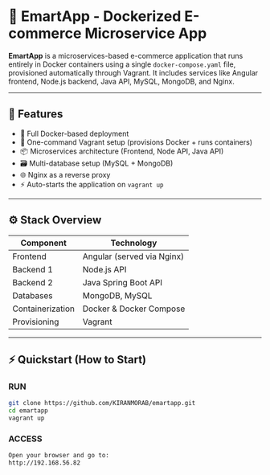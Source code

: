 # 🛒 EmartApp - Dockerized E-commerce Microservice App

**EmartApp** is a microservices-based e-commerce application that runs entirely in Docker containers using a single `docker-compose.yaml` file, provisioned automatically through Vagrant. It includes services like Angular frontend, Node.js backend, Java API, MySQL, MongoDB, and Nginx.

---

## 🚀 Features

- 🐳 Full Docker-based deployment
- 🔧 One-command Vagrant setup (provisions Docker + runs containers)
- 📦 Microservices architecture (Frontend, Node API, Java API)
- 🗃️ Multi-database setup (MySQL + MongoDB)
- 🌐 Nginx as a reverse proxy
- ⚡ Auto-starts the application on `vagrant up`

---

## ⚙️ Stack Overview

| Component     | Technology                     |
|---------------|--------------------------------|
| Frontend      | Angular (served via Nginx)     |
| Backend 1     | Node.js API                    |
| Backend 2     | Java Spring Boot API           |
| Databases     | MongoDB, MySQL                 |
| Containerization | Docker & Docker Compose     |
| Provisioning  | Vagrant                        |

---

## ⚡ Quickstart (How to Start)

### RUN

```bash
git clone https://github.com/KIRANMORAB/emartapp.git
cd emartapp
vagrant up
```
### ACCESS
```bash
Open your browser and go to:
http://192.168.56.82
